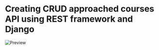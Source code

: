 # Creating CRUD approached courses API using REST framework and Django

![Preview](https://user-images.githubusercontent.com/19650496/191639865-d433feca-b64e-414f-9f22-5a8343688fcb.png)
